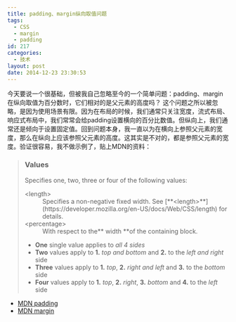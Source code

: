 ```yaml
---
title: padding、margin纵向取值问题
tags:
  - CSS
  - margin
  - padding
id: 217
categories:
  - 技术
layout: post
date: 2014-12-23 23:30:53
---
```


今天要说一个很基础，但被我自己忽略至今的一个简单问题：padding、margin在纵向取值为百分数时，它们相对的是父元素的高度吗？ 这个问题之所以被忽略，是因为使用场景有限。因为在布局的时候，我们通常只关注宽度，流式布局、响应式布局中，我们常常会给padding设置横向的百分比数值。但纵向上，我们通常还是倾向于设置固定值。回到问题本身，我一直以为在横向上参照父元素的宽度，那么在纵向上应该参照父元素的高度。这其实是不对的，都是参照父元素的宽度。验证很容易，我不做示例了，贴上MDN的资料：

> ### Values
> 
> Specifies one, two, three or four of the following values:
> <dl>
> <dt>&lt;length&gt;</dt>
> <dd>Specifies a non-negative fixed width. See [**&lt;length&gt;**](https://developer.mozilla.org/en-US/docs/Web/CSS/length) for details.</dd>
> <dt>&lt;percentage&gt;</dt>
> <dd>With respect to the** width **of the containing block.</dd>
> </dl>
> 
> *   **One** single value applies to _all 4 sides_
> *   **Two** values apply to **1.** _top and bottom_ and **2.** to the _left and right_ side
> *   **Three** values apply to **1.** _top_, **2.** _right and left_ and **3.** to the _bottom_ side
> *   **Four** values apply to **1.** _top_, **2.** _right_, **3.** _bottom_ and **4.** to the _left_ side

*   [MDN padding](https://developer.mozilla.org/en-US/docs/Web/CSS/padding "MDN padding")
*   [MDN margin](https://developer.mozilla.org/en-US/docs/Web/CSS/margin "MDN margin")
